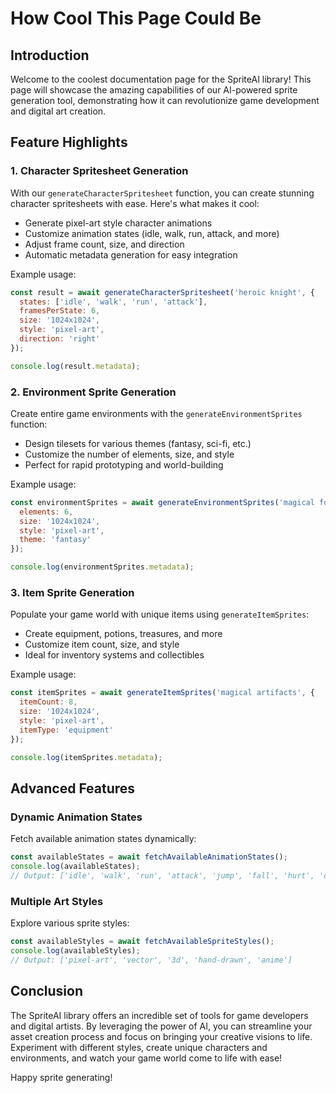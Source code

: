 # How Cool This Page Could Be

## Introduction

Welcome to the coolest documentation page for the SpriteAI library! This page will showcase the amazing capabilities of our AI-powered sprite generation tool, demonstrating how it can revolutionize game development and digital art creation.

## Feature Highlights

### 1. Character Spritesheet Generation

With our `generateCharacterSpritesheet` function, you can create stunning character spritesheets with ease. Here's what makes it cool:

- Generate pixel-art style character animations
- Customize animation states (idle, walk, run, attack, and more)
- Adjust frame count, size, and direction
- Automatic metadata generation for easy integration

Example usage:

```javascript
const result = await generateCharacterSpritesheet('heroic knight', {
  states: ['idle', 'walk', 'run', 'attack'],
  framesPerState: 6,
  size: '1024x1024',
  style: 'pixel-art',
  direction: 'right'
});

console.log(result.metadata);
```

### 2. Environment Sprite Generation

Create entire game environments with the `generateEnvironmentSprites` function:

- Design tilesets for various themes (fantasy, sci-fi, etc.)
- Customize the number of elements, size, and style
- Perfect for rapid prototyping and world-building

Example usage:

```javascript
const environmentSprites = await generateEnvironmentSprites('magical forest', {
  elements: 6,
  size: '1024x1024',
  style: 'pixel-art',
  theme: 'fantasy'
});

console.log(environmentSprites.metadata);
```

### 3. Item Sprite Generation

Populate your game world with unique items using `generateItemSprites`:

- Create equipment, potions, treasures, and more
- Customize item count, size, and style
- Ideal for inventory systems and collectibles

Example usage:

```javascript
const itemSprites = await generateItemSprites('magical artifacts', {
  itemCount: 8,
  size: '1024x1024',
  style: 'pixel-art',
  itemType: 'equipment'
});

console.log(itemSprites.metadata);
```

## Advanced Features

### Dynamic Animation States

Fetch available animation states dynamically:

```javascript
const availableStates = await fetchAvailableAnimationStates();
console.log(availableStates);
// Output: ['idle', 'walk', 'run', 'attack', 'jump', 'fall', 'hurt', 'die']
```

### Multiple Art Styles

Explore various sprite styles:

```javascript
const availableStyles = await fetchAvailableSpriteStyles();
console.log(availableStyles);
// Output: ['pixel-art', 'vector', '3d', 'hand-drawn', 'anime']
```

## Conclusion

The SpriteAI library offers an incredible set of tools for game developers and digital artists. By leveraging the power of AI, you can streamline your asset creation process and focus on bringing your creative visions to life. Experiment with different styles, create unique characters and environments, and watch your game world come to life with ease!

Happy sprite generating!